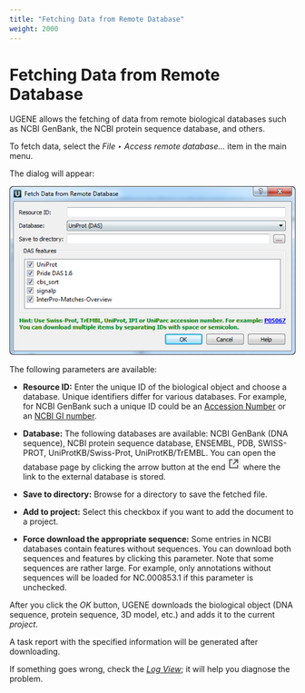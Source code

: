 ```yaml
---
title: "Fetching Data from Remote Database"
weight: 2000
---
```


# Fetching Data from Remote Database

UGENE allows the fetching of data from remote biological databases such as NCBI GenBank, the NCBI protein sequence database, and others.

To fetch data, select the _File ‣ Access remote database..._ item in the main menu.

The dialog will appear:

![](/images/65929340/65929342.png)

The following parameters are available:

- **Resource ID:** Enter the unique ID of the biological object and choose a database. Unique identifiers differ for various databases. For example, for NCBI GenBank such a unique ID could be an [Accession Number](http://en.wikipedia.org/wiki/Accession_number_%28bioinformatics%29) or an [NCBI GI number](http://www.ncbi.nlm.nih.gov/Sitemap/sequenceIDs.html).

- **Database:** The following databases are available: NCBI GenBank (DNA sequence), NCBI protein sequence database, ENSEMBL, PDB, SWISS-PROT, UniProtKB/Swiss-Prot, UniProtKB/TrEMBL. You can open the database page by clicking the arrow button at the end ![](/images/65929340/96665748.png) where the link to the external database is stored.

- **Save to directory:** Browse for a directory to save the fetched file.

- **Add to project:** Select this checkbox if you want to add the document to a project.

- **Force download the appropriate sequence:** Some entries in NCBI databases contain features without sequences. You can download both sequences and features by clicking this parameter. Note that some sequences are rather large. For example, only annotations without sequences will be loaded for NC.000853.1 if this parameter is unchecked.

After you click the _OK_ button, UGENE downloads the biological object (DNA sequence, protein sequence, 3D model, etc.) and adds it to the current _project_.

A task report with the specified information will be generated after downloading.

If something goes wrong, check the [_Log View_](ugene-window-components/log-view); it will help you diagnose the problem.